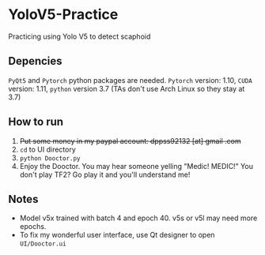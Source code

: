 # YoloV5-Practice

Practicing using Yolo V5 to detect scaphoid

## Depencies

`PyQt5` and `Pytorch` python packages are needed. `Pytorch` version: 1.10,
`CUDA` version: 1.11, `python` version 3.7 (TAs don't use Arch Linux so they
stay at 3.7)

## How to run

1. ~~Put some money in my paypal account: dppss92132 [at] gmail .com~~
2. `cd` to UI directory
3. `python Dooctor.py`
4. Enjoy the Dooctor. You may hear someone yelling "Medic! MEDIC!" You don't
   play TF2? Go play it and you'll understand me!

## Notes

- Model v5x trained with batch 4 and epoch 40. v5s or v5l may need more epochs.
- To fix my wonderful user interface, use Qt designer to open `UI/Dooctor.ui`
